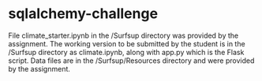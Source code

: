 # sqlalchemy-challenge

File climate_starter.ipynb in the /Surfsup directory was provided by the assignment.  The working version to be submitted by the student is in the /Surfsup directory as climate.ipynb, along with app.py which is the Flask script.  Data files are in the /Surfsup/Resources directory and were provided by the assignment.
